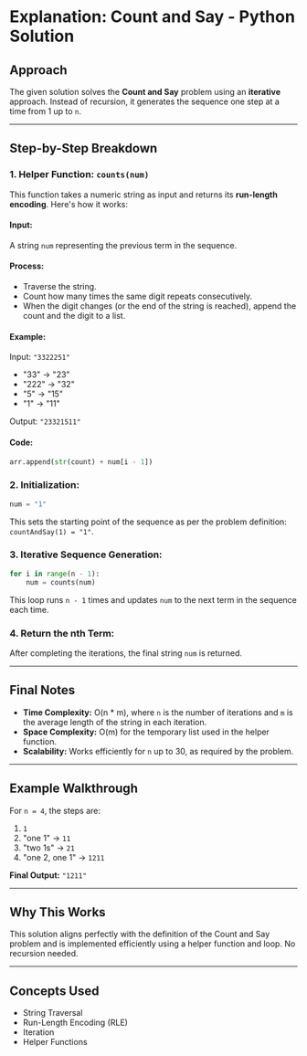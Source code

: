 # Explanation: Count and Say - Python Solution

## Approach
The given solution solves the **Count and Say** problem using an **iterative** approach. Instead of recursion, it generates the sequence one step at a time from 1 up to `n`.

---

## Step-by-Step Breakdown

### 1. Helper Function: `counts(num)`
This function takes a numeric string as input and returns its **run-length encoding**. Here's how it works:

#### Input:
A string `num` representing the previous term in the sequence.

#### Process:
- Traverse the string.
- Count how many times the same digit repeats consecutively.
- When the digit changes (or the end of the string is reached), append the count and the digit to a list.

#### Example:
Input: `"3322251"`
- "33" → "23"
- "222" → "32"
- "5" → "15"
- "1" → "11"

Output: `"23321511"`

#### Code:
```python
arr.append(str(count) + num[i - 1])
```

### 2. Initialization:
```python
num = "1"
```
This sets the starting point of the sequence as per the problem definition: `countAndSay(1) = "1"`.

### 3. Iterative Sequence Generation:
```python
for i in range(n - 1):
    num = counts(num)
```
This loop runs `n - 1` times and updates `num` to the next term in the sequence each time.

### 4. Return the nth Term:
After completing the iterations, the final string `num` is returned.

---

## Final Notes
- **Time Complexity:** O(n * m), where `n` is the number of iterations and `m` is the average length of the string in each iteration.
- **Space Complexity:** O(m) for the temporary list used in the helper function.
- **Scalability:** Works efficiently for `n` up to 30, as required by the problem.

---

## Example Walkthrough
For `n = 4`, the steps are:
1. `1`
2. "one 1" → `11`
3. "two 1s" → `21`
4. "one 2, one 1" → `1211`

**Final Output:** `"1211"`

---

## Why This Works
This solution aligns perfectly with the definition of the Count and Say problem and is implemented efficiently using a helper function and loop. No recursion needed.

---

## Concepts Used
- String Traversal
- Run-Length Encoding (RLE)
- Iteration
- Helper Functions

